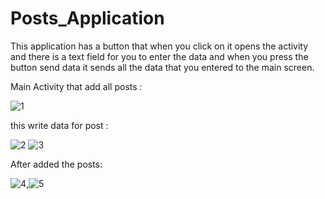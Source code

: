 # Posts_Application
This application has a button that when you click on it opens the activity and there is a text field for you to enter the data and 
when you press the button send data it sends all the data that you entered to the main screen.

Main Activity that add all posts :

![1](https://user-images.githubusercontent.com/76782050/164264489-b845e704-476c-4b7c-999e-87acaa9b71ec.jpg)


this write data for post :

![2](https://user-images.githubusercontent.com/76782050/164266005-88131a3f-9c36-4841-a483-65fb4613f842.jpg)
![3](https://user-images.githubusercontent.com/76782050/164266024-b39ac55c-aa12-4e81-acef-b7f173242013.jpg)


After added the posts: 

![4](https://user-images.githubusercontent.com/76782050/164266643-3dafa926-09f4-440d-8df1-1334004c013a.jpg),![5](https://user-images.githubusercontent.com/76782050/164266674-16f8472a-8196-411f-bc47-3644873ca7d7.jpg)


